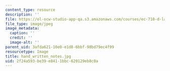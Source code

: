 ```yaml
---
content_type: resource
description: ''
file: https://ol-ocw-studio-app-qa.s3.amazonaws.com/courses/ec-710-d-lab-medical-technologies-for-the-developing-world-spring-2010/2f24a593be39e8411bbc620129eb8c0a_hand_written_notes.jpg
file_type: image/jpeg
image_metadata:
  caption: ''
  credit: ''
  image-alt: ''
parent_uid: 3afda621-10e0-e1d8-6bbf-98bd79ec4f99
resourcetype: Image
title: hand_written_notes.jpg
uid: 2f24a593-be39-e841-1bbc-620129eb8c0a
---
```

